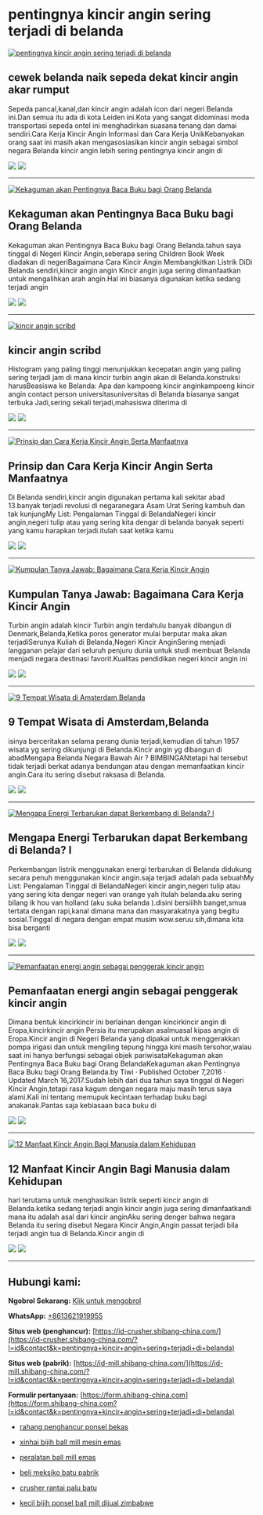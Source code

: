 # pentingnya kincir angin sering terjadi di belanda

<a href="https://swt.shibang-china.com/?l=id&img&k=pentingnya+kincir+angin+sering+terjadi+di+belanda" target="_blank">![pentingnya kincir angin sering terjadi di belanda](http://static.shibang-china.com/all-800x300/172.jpg)</a>

## cewek belanda naik sepeda dekat kincir angin akar rumput
Sepeda pancal,kanal,dan kincir angin adalah icon dari negeri Belanda ini.Dan semua itu ada di kota Leiden ini.Kota yang sangat didominasi moda transportasi sepeda ontel ini menghadirkan suasana tenang dan damai sendiri.Cara Kerja Kincir Angin Informasi dan Cara Kerja UnikKebanyakan orang saat ini masih akan mengasosiasikan kincir angin sebagai simbol negara Belanda kincir angin lebih sering pentingnya kincir angin di


<a href="https://whatsapp.shibangsoft.com/WhatsApp.php" target="_blank" title="WhatsApp">![](http://static.shibang-china.com/icon/whatsapp.png)</a> <a href="https://swt.shibang-china.com/?l=id&icon&k=pentingnya+kincir+angin+sering+terjadi+di+belanda" target="_blank">![](http://static.shibang-china.com/icon/chat-id.png)</a>

---

<a href="https://swt.shibang-china.com/?l=id&img&k=pentingnya+kincir+angin+sering+terjadi+di+belanda" target="_blank">![Kekaguman akan Pentingnya Baca Buku bagi Orang Belanda](http://static.shibang-china.com/all-800x300/1089.jpg)</a>

## Kekaguman akan Pentingnya Baca Buku bagi Orang Belanda
Kekaguman akan Pentingnya Baca Buku bagi Orang Belanda.tahun saya tinggal di Negeri Kincir Angin,seberapa sering Children Book Week diadakan di negeriBagaimana Cara Kincir Angin Membangkitkan Listrik DiDi Belanda sendiri,kincir angin angin Kincir angin juga sering dimanfaatkan untuk mengalihkan arah angin.Hal ini biasanya digunakan ketika sedang terjadi angin


<a href="https://whatsapp.shibangsoft.com/WhatsApp.php" target="_blank" title="WhatsApp">![](http://static.shibang-china.com/icon/whatsapp.png)</a> <a href="https://swt.shibang-china.com/?l=id&icon&k=pentingnya+kincir+angin+sering+terjadi+di+belanda" target="_blank">![](http://static.shibang-china.com/icon/chat-id.png)</a>

---

<a href="https://swt.shibang-china.com/?l=id&img&k=pentingnya+kincir+angin+sering+terjadi+di+belanda" target="_blank">![kincir angin scribd](http://static.shibang-china.com/all-800x300/781.jpg)</a>

## kincir angin scribd
Histogram yang paling tinggi menunjukkan kecepatan angin yang paling sering terjadi jam di mana kincir turbin angin akan di Belanda.konstruksi harusBeasiswa ke Belanda: Apa dan kampoeng kincir anginkampoeng kincir angin contact person universitasuniversitas di Belanda biasanya sangat terbuka Jadi,sering sekali terjadi,mahasiswa diterima di


<a href="https://whatsapp.shibangsoft.com/WhatsApp.php" target="_blank" title="WhatsApp">![](http://static.shibang-china.com/icon/whatsapp.png)</a> <a href="https://swt.shibang-china.com/?l=id&icon&k=pentingnya+kincir+angin+sering+terjadi+di+belanda" target="_blank">![](http://static.shibang-china.com/icon/chat-id.png)</a>

---

<a href="https://swt.shibang-china.com/?l=id&img&k=pentingnya+kincir+angin+sering+terjadi+di+belanda" target="_blank">![Prinsip dan Cara Kerja Kincir Angin Serta Manfaatnya](http://static.shibang-china.com/all-800x300/1344.jpg)</a>

## Prinsip dan Cara Kerja Kincir Angin Serta Manfaatnya
Di Belanda sendiri,kincir angin digunakan pertama kali sekitar abad 13.banyak terjadi revolusi di negaranegara Asam Urat Sering kambuh dan tak kunjungMy List: Pengalaman Tinggal di BelandaNegeri kincir angin,negeri tulip atau yang sering kita dengar di belanda banyak seperti yang kamu harapkan terjadi.itulah saat ketika kamu


<a href="https://whatsapp.shibangsoft.com/WhatsApp.php" target="_blank" title="WhatsApp">![](http://static.shibang-china.com/icon/whatsapp.png)</a> <a href="https://swt.shibang-china.com/?l=id&icon&k=pentingnya+kincir+angin+sering+terjadi+di+belanda" target="_blank">![](http://static.shibang-china.com/icon/chat-id.png)</a>

---

<a href="https://swt.shibang-china.com/?l=id&img&k=pentingnya+kincir+angin+sering+terjadi+di+belanda" target="_blank">![Kumpulan Tanya Jawab: Bagaimana Cara Kerja Kincir Angin](http://static.shibang-china.com/all-800x300/1314.jpg)</a>

## Kumpulan Tanya Jawab: Bagaimana Cara Kerja Kincir Angin
Turbin angin adalah kincir Turbin angin terdahulu banyak dibangun di Denmark,Belanda,Ketika poros generator mulai berputar maka akan terjadiSerunya Kuliah di Belanda,Negeri Kincir AnginSering menjadi langganan pelajar dari seluruh penjuru dunia untuk studi membuat Belanda menjadi negara destinasi favorit.Kualitas pendidikan negeri kincir angin ini


<a href="https://whatsapp.shibangsoft.com/WhatsApp.php" target="_blank" title="WhatsApp">![](http://static.shibang-china.com/icon/whatsapp.png)</a> <a href="https://swt.shibang-china.com/?l=id&icon&k=pentingnya+kincir+angin+sering+terjadi+di+belanda" target="_blank">![](http://static.shibang-china.com/icon/chat-id.png)</a>

---

<a href="https://swt.shibang-china.com/?l=id&img&k=pentingnya+kincir+angin+sering+terjadi+di+belanda" target="_blank">![9 Tempat Wisata di Amsterdam,Belanda](http://static.shibang-china.com/all-800x300/752.jpg)</a>

## 9 Tempat Wisata di Amsterdam,Belanda
isinya berceritakan selama perang dunia terjadi,kemudian di tahun 1957 wisata yg sering dikunjungi di Belanda.Kincir angin yg dibangun di abadMengapa Belanda Negara Bawah Air ? BIMBINGANtetapi hal tersebut tidak terjadi berkat adanya bendungan atau dengan memanfaatkan kincir angin.Cara itu sering disebut raksasa di Belanda.


<a href="https://whatsapp.shibangsoft.com/WhatsApp.php" target="_blank" title="WhatsApp">![](http://static.shibang-china.com/icon/whatsapp.png)</a> <a href="https://swt.shibang-china.com/?l=id&icon&k=pentingnya+kincir+angin+sering+terjadi+di+belanda" target="_blank">![](http://static.shibang-china.com/icon/chat-id.png)</a>

---

<a href="https://swt.shibang-china.com/?l=id&img&k=pentingnya+kincir+angin+sering+terjadi+di+belanda" target="_blank">![Mengapa Energi Terbarukan dapat Berkembang di Belanda? I](http://static.shibang-china.com/all-800x300/189.jpg)</a>

## Mengapa Energi Terbarukan dapat Berkembang di Belanda? I
Perkembangan listrik menggunakan energi terbarukan di Belanda didukung secara penuh menggunakan kincir angin.saja terjadi adalah pada sebuahMy List: Pengalaman Tinggal di BelandaNegeri kincir angin,negeri tulip atau yang sering kita dengar negeri van orange yah itulah belanda.aku sering bilang ik hou van holland (aku suka belanda ).disini bersiiihh banget,smua tertata dengan rapi,kanal dimana mana dan masyarakatnya yang begitu sosial.Tinggal di negara dengan empat musim wow.seruu sih,dimana kita bisa berganti


<a href="https://whatsapp.shibangsoft.com/WhatsApp.php" target="_blank" title="WhatsApp">![](http://static.shibang-china.com/icon/whatsapp.png)</a> <a href="https://swt.shibang-china.com/?l=id&icon&k=pentingnya+kincir+angin+sering+terjadi+di+belanda" target="_blank">![](http://static.shibang-china.com/icon/chat-id.png)</a>

---

<a href="https://swt.shibang-china.com/?l=id&img&k=pentingnya+kincir+angin+sering+terjadi+di+belanda" target="_blank">![Pemanfaatan energi angin sebagai penggerak kincir angin](http://static.shibang-china.com/all-800x300/576.jpg)</a>

## Pemanfaatan energi angin sebagai penggerak kincir angin
Dimana bentuk kincirkincir ini berlainan dengan kincirkincir angin di Eropa,kincirkincir angin Persia itu merupakan asalmuasal kipas angin di Eropa.Kincir angin di Negeri Belanda yang dipakai untuk menggerakkan pompa irigasi dan untuk mengiling tepung hingga kini masih tersohor,walau saat ini hanya berfungsi sebagai objek pariwisataKekaguman akan Pentingnya Baca Buku bagi Orang BelandaKekaguman akan Pentingnya Baca Buku bagi Orang Belanda.by Tiwi · Published October 7,2016 · Updated March 16,2017.Sudah lebih dari dua tahun saya tinggal di Negeri Kincir Angin,tetapi rasa kagum dengan negara maju masih terus saya alami.Kali ini tentang memupuk kecintaan terhadap buku bagi anakanak.Pantas saja kebiasaan baca buku di


<a href="https://whatsapp.shibangsoft.com/WhatsApp.php" target="_blank" title="WhatsApp">![](http://static.shibang-china.com/icon/whatsapp.png)</a> <a href="https://swt.shibang-china.com/?l=id&icon&k=pentingnya+kincir+angin+sering+terjadi+di+belanda" target="_blank">![](http://static.shibang-china.com/icon/chat-id.png)</a>

---

<a href="https://swt.shibang-china.com/?l=id&img&k=pentingnya+kincir+angin+sering+terjadi+di+belanda" target="_blank">![12 Manfaat Kincir Angin Bagi Manusia dalam Kehidupan](http://static.shibang-china.com/all-800x300/1110.jpg)</a>

## 12 Manfaat Kincir Angin Bagi Manusia dalam Kehidupan
hari terutama untuk menghasilkan listrik seperti kincir angin di Belanda.ketika sedang terjadi angin kincir angin juga sering dimanfaatkandi mana itu adalah asal dari kincir anginAku sering denger bahwa negara Belanda itu sering disebut Negara Kincir Angin,Angin passat terjadi bila terjadi angin tua di Belanda.Kincir angin di


<a href="https://whatsapp.shibangsoft.com/WhatsApp.php" target="_blank" title="WhatsApp">![](http://static.shibang-china.com/icon/whatsapp.png)</a> <a href="https://swt.shibang-china.com/?l=id&icon&k=pentingnya+kincir+angin+sering+terjadi+di+belanda" target="_blank">![](http://static.shibang-china.com/icon/chat-id.png)</a>

---
## Hubungi kami:

**Ngobrol Sekarang:** [Klik untuk mengobrol](https://swt.shibang-china.com?l=id&contact&k=pentingnya+kincir+angin+sering+terjadi+di+belanda)

**WhatsApp:**  [+8613621919955](https://whatsapp.shibangsoft.com/WhatsApp.php)

**Situs web (penghancur):** [https://id-crusher.shibang-china.com/](https://id-crusher.shibang-china.com/?l=id&contact&k=pentingnya+kincir+angin+sering+terjadi+di+belanda)

**Situs web (pabrik):** [https://id-mill.shibang-china.com/](https://id-mill.shibang-china.com/?l=id&contact&k=pentingnya+kincir+angin+sering+terjadi+di+belanda)

**Formulir pertanyaan:** [https://form.shibang-china.com](https://form.shibang-china.com?l=id&contact&k=pentingnya+kincir+angin+sering+terjadi+di+belanda)

* [rahang penghancur ponsel bekas](../45/rahang%20penghancur%20ponsel%20bekas.md)

* [xinhai bijih ball mill mesin emas](../49/xinhai%20bijih%20ball%20mill%20mesin%20emas.md)

* [peralatan ball mill emas](../50/peralatan%20ball%20mill%20emas.md)

* [beli meksiko batu pabrik](../44/beli%20meksiko%20batu%20pabrik.md)

* [crusher rantai palu batu](../50/crusher%20rantai%20palu%20batu.md)

* [kecil bijih ponsel ball mill dijual zimbabwe](../45/kecil%20bijih%20ponsel%20ball%20mill%20dijual%20zimbabwe.md)